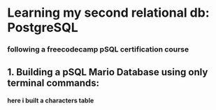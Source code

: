 # Learning my second relational db: PostgreSQL

### following a freecodecamp pSQL certification course

## 1. Building a pSQL Mario Database using only terminal commands:

#### here i built a characters table

